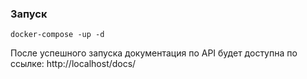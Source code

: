 ### Запуск

```shell
docker-compose -up -d
```

 После успешного запуска документация по API будет доступна по ссылке: http://localhost/docs/